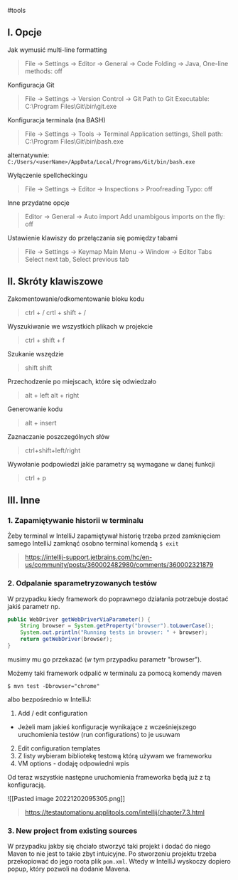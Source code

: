 #tools

## I. Opcje
Jak wymusić multi-line formatting
>File -> Settings -> Editor -> General -> Code Folding -> 
>Java,  One-line methods: off

Konfiguracja Git
>File -> Settings -> Version Control -> Git
>Path to Git Executable: C:\Program Files\Git\bin\git.exe

Konfiguracja terminala (na BASH)
>File -> Settings -> Tools -> Terminal
>Application settings, Shell path: C:\Program Files\Git\bin\bash.exe

alternatywnie: `C:/Users/<userName>/AppData/Local/Programs/Git/bin/bash.exe`

Wyłączenie spellcheckingu
>File -> Settings -> Editor -> Inspections > Proofreading 
>Typo: off

Inne przydatne opcje
>Editor -> General -> Auto import
>Add unambigous imports on the fly: off

Ustawienie klawiszy do przełączania się pomiędzy tabami
>File -> Settings -> Keymap
>Main Menu -> Window -> Editor Tabs
>Select next tab, Select previous tab

## II. Skróty klawiszowe

Zakomentowanie/odkomentowanie bloku kodu
>ctrl + /
>crtl + shift + /

Wyszukiwanie we wszystkich plikach w projekcie
>ctrl + shift + f

Szukanie wszędzie
>shift shift

Przechodzenie po miejscach, które się odwiedzało
>alt + left
>alt + right

Generowanie kodu
>alt + insert

Zaznaczanie poszczególnych słów
>ctrl+shift+left/right

Wywołanie podpowiedzi jakie parametry są wymagane w danej funkcji
> ctrl + p

## III. Inne

### 1. Zapamiętywanie historii w terminalu

Żeby terminal w IntelliJ zapamiętywał historię trzeba przed zamknięciem samego IntelliJ zamknąć osobno terminal komendą `$ exit`
>https://intellij-support.jetbrains.com/hc/en-us/community/posts/360002482980/comments/360002321879


### 2. Odpalanie sparametryzowanych testów

W przypadku kiedy framework do poprawnego działania potrzebuje dostać jakiś parametr np.
```java
public WebDriver getWebDriverViaParameter() {  
    String browser = System.getProperty("browser").toLowerCase();  
    System.out.println("Running tests in browser: " + browser);  
    return getWebDriver(browser);  
}
```
musimy mu go przekazać (w tym przypadku parametr "browser").

Możemy taki framework odpalić w terminalu za pomocą komendy maven
```
$ mvn test -Dbrowser="chrome"
```

albo bezpośrednio w IntelliJ:
1. Add / edit configuration
- Jeżeli mam jakieś konfiguracje wynikające z wcześniejszego uruchomienia testów (run configurations) to je usuwam
2. Edit configuration templates
3. Z listy wybieram bibliotekę testową którą używam we frameworku
4. VM options - dodaję odpowiedni wpis

Od teraz wszystkie następne uruchomienia frameworka będą już z tą konfiguracją.

![[Pasted image 20221202095305.png]]
> https://testautomationu.applitools.com/intellij/chapter7.3.html


### 3. New project from existing sources

W przypadku jakby się chciało stworzyć taki projekt i dodać do niego Maven to nie jest to takie zbyt intuicyjne. Po stworzeniu projektu trzeba przekopiować do jego roota plik `pom.xml`. Wtedy w IntelliJ wyskoczy dopiero popup, który pozwoli na dodanie Mavena.